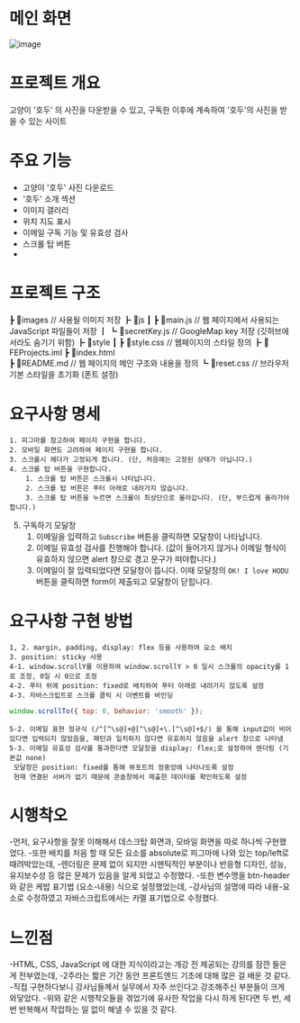 # 메인 화면
![image](https://github.com/user-attachments/assets/22d32e66-16ba-4dc0-a80e-4b0d83f81dad)

# 프로젝트 개요
고양이 '호두' 의 사진을 다운받을 수 있고, 구독한 이후에 계속하여 '호두'의 사진을 받을 수 있는 사이트

# 주요 기능
- 고양이 '호두' 사진 다운로드
- '호두' 소개 섹션
- 이미지 갤러리
- 위치 지도 표시
- 이메일 구독 기능 및 유효성 검사
- 스크롤 탑 버튼
- 
# 프로젝트 구조
┣ 📂images           // 사용될 이미지 저장
┣ 📂js
┃ ┣ 📜main.js        // 웹 페이지에서 사용되는 JavaScript 파일들이 저장
┃ ┗ 📜secretKey.js   // GoogleMap key 저장 (깃허브에서라도 숨기기 위함)
┣ 📂style
┃ ┣ 📜style.css       // 웹페이지의 스타일 정의
┣ 📜FEProjects.iml
┣ 📜index.html        
┣ 📜README.md         // 웹 페이지의 메인 구조와 내용을 정의
┗ 📜reset.css         // 브라우저 기본 스타일을 초기화 (폰트 설정)

# 요구사항 명세
    1. 피그마를 참고하여 페이지 구현을 합니다.
    2. 모바일 화면도 고려하여 페이지 구현을 합니다.
    3. 스크롤시 헤더가 고정되게 합니다. (단, 처음에는 고정된 상태가 아닙니다.)
    4. 스크롤 탑 버튼을 구현합니다. 
        1. 스크롤 탑 버튼은 스크롤시 나타납니다.
        2. 스크롤 탑 버튼은 푸터 아래로 내려가지 않습니다.
        3. 스크롤 탑 버튼을 누르면 스크롤이 최상단으로 올라갑니다. (단, 부드럽게 올라가야 합니다.)
5. 구독하기 모달창
    1. 이메일을 입력하고 `Subscribe` 버튼을 클릭하면 모달창이 나타납니다.
    2. 이메일 유효성 검사를 진행해야 합니다. (값이 들어가지 않거나 이메일 형식이 유효하지 않으면 alert 창으로 경고 문구가 떠야합니다.)
    3. 이메일이 잘 입력되었다면 모달창이 뜹니다. 이때 모달창의 `OK! I love HODU` 버튼을 클릭하면 form이 제출되고 모달창이 닫힙니다.
  

# 요구사항 구현 방법
    1, 2. margin, padding, display: flex 등을 사용하여 요소 배치 
    3. position: sticky 사용
    4-1. window.scrollY를 이용하여 window.scrollY > 0 일시 스크롤의 opacity를 1로 조정, 0일 시 0으로 조정
    4-2. 푸터 위에 position: fixed로 배치하여 푸터 아래로 내려가지 않도록 설정
    4-3. 자바스크립트로 스크롤 클릭 시 이벤트를 바인딩
```javascript
window.scrollTo({ top: 0, behavior: 'smooth' });
```
    5-2. 이메일 표현 정규식 (/^[^\s@]+@[^\s@]+\.[^\s@]+$/) 을 통해 input값이 비어있다면 입력되지 않았음을, 패턴과 일치하지 않다면 유효하지 않음을 alert 창으로 나타냄
    5-3. 이메일 유효성 검사를 통과한다면 모달창을 display: flex;로 설정하여 렌더링 (기본값 none)
     모달창은 position: fixed를 통해 뷰포트의 정중앙에 나타나도록 설정
     현재 연결된 서버가 없기 때문에 콘솔창에서 제출한 데이터를 확인하도록 설정



# 시행착오
-먼저, 요구사항을 잘못 이해해서 데스크탑 화면과, 모바일 화면을 따로 하나씩 구현했었다.
-또한 배치를 처음 할 때 모든 요소를 absolute로 피그마에 나와 있는 top/left로 때려박았는데,
-렌더링은 문제 없이 되지만 시맨틱적인 부분이나 반응형 디자인, 성능, 유지보수성 등 많은 문제가 있음을 알게 되었고 수정했다.
-또한 변수명을 btn-header 와 같은 케밥 표기법 (요소-내용) 식으로 설정했었는데, 
-강사님의 설명에 따라 내용-요소로 수정하였고 자바스크립트에서는 카멜 표기법으로 수정했다.


# 느낀점
-HTML, CSS, JavaScript 에 대한 지식이라고는 개강 전 제공되는 강의를 잠깐 들은 게 전부였는데,
-2주라는 짧은 기간 동안 프론트엔드 기초에 대해 많은 걸 배운 것 같다.
-직접 구현하다보니 강사님들께서 실무에서 자주 쓰인다고 강조해주신 부분들이 크게 와닿았다.
-위와 같은 시행착오들을 겪었기에 유사한 작업을 다시 하게 된다면 두 번, 세 번 반복해서 작업하는 일 없이 해낼 수 있을 것 같다.



